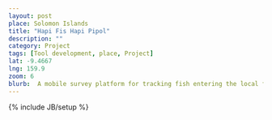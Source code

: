 ```yaml
---
layout: post
place: Solomon Islands
title: "Hapi Fis Hapi Pipol"
description: ""
category: Project
tags: [Tool development, place, Project]
lat: -9.4667
lng: 159.9
zoom: 6
blurb:  A mobile survey platform for tracking fish entering the local fish markets, developed with the Solomon Islands Ministry of Fisheries and the Coral Triangle Support Partnership.
---
```

{% include JB/setup %}
